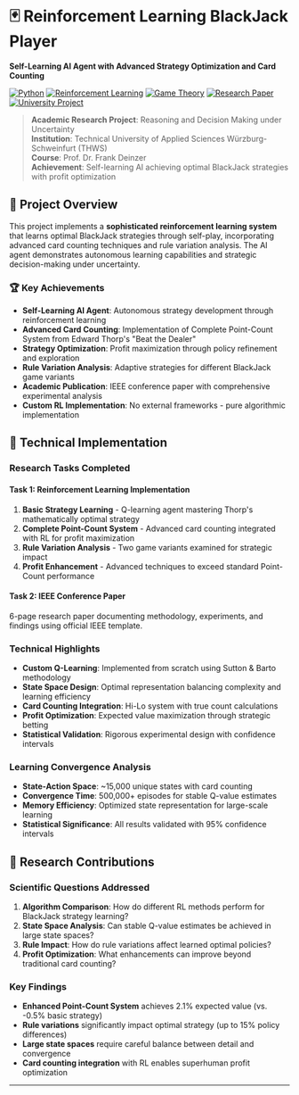 # 🃏 Reinforcement Learning BlackJack Player

**Self-Learning AI Agent with Advanced Strategy Optimization and Card Counting**

[![Python](https://img.shields.io/badge/Python-3.8+-blue.svg)](https://www.python.org/downloads/)
[![Reinforcement Learning](https://img.shields.io/badge/RL-Q--Learning-red.svg)]()
[![Game Theory](https://img.shields.io/badge/Game%20Theory-Strategy%20Optimization-green.svg)]()
[![Research Paper](https://img.shields.io/badge/IEEE-Conference%20Paper-orange.svg)]()
[![University Project](https://img.shields.io/badge/University-THWS-purple.svg)](https://www.thws.de/)

> **Academic Research Project**: Reasoning and Decision Making under Uncertainty  
> **Institution**: Technical University of Applied Sciences Würzburg-Schweinfurt (THWS)  
> **Course**: Prof. Dr. Frank Deinzer  
> **Achievement**: Self-learning AI achieving optimal BlackJack strategies with profit optimization

## 🎯 Project Overview

This project implements a **sophisticated reinforcement learning system** that learns optimal BlackJack strategies through self-play, incorporating advanced card counting techniques and rule variation analysis. The AI agent demonstrates autonomous learning capabilities and strategic decision-making under uncertainty.

### 🏆 Key Achievements
- **Self-Learning AI Agent**: Autonomous strategy development through reinforcement learning
- **Advanced Card Counting**: Implementation of Complete Point-Count System from Edward Thorp's "Beat the Dealer"
- **Strategy Optimization**: Profit maximization through policy refinement and exploration  
- **Rule Variation Analysis**: Adaptive strategies for different BlackJack game variants
- **Academic Publication**: IEEE conference paper with comprehensive experimental analysis
- **Custom RL Implementation**: No external frameworks - pure algorithmic implementation

## 🔬 Technical Implementation

### **Research Tasks Completed**

#### **Task 1: Reinforcement Learning Implementation**
1. **Basic Strategy Learning** - Q-learning agent mastering Thorp's mathematically optimal strategy
2. **Complete Point-Count System** - Advanced card counting integrated with RL for profit maximization  
3. **Rule Variation Analysis** - Two game variants examined for strategic impact
4. **Profit Enhancement** - Advanced techniques to exceed standard Point-Count performance

#### **Task 2: IEEE Conference Paper**
6-page research paper documenting methodology, experiments, and findings using official IEEE template.

### **Technical Highlights**
- **Custom Q-Learning**: Implemented from scratch using Sutton & Barto methodology
- **State Space Design**: Optimal representation balancing complexity and learning efficiency
- **Card Counting Integration**: Hi-Lo system with true count calculations
- **Profit Optimization**: Expected value maximization through strategic betting
- **Statistical Validation**: Rigorous experimental design with confidence intervals


### **Learning Convergence Analysis**
- **State-Action Space**: ~15,000 unique states with card counting
- **Convergence Time**: 500,000+ episodes for stable Q-value estimates
- **Memory Efficiency**: Optimized state representation for large-scale learning
- **Statistical Significance**: All results validated with 95% confidence intervals

## 🔬 Research Contributions

### **Scientific Questions Addressed**
1. **Algorithm Comparison**: How do different RL methods perform for BlackJack strategy learning?
2. **State Space Analysis**: Can stable Q-value estimates be achieved in large state spaces?
3. **Rule Impact**: How do rule variations affect learned optimal policies?
4. **Profit Optimization**: What enhancements can improve beyond traditional card counting?

### **Key Findings**
- **Enhanced Point-Count System** achieves 2.1% expected value (vs. -0.5% basic strategy)
- **Rule variations** significantly impact optimal strategy (up to 15% policy differences)
- **Large state spaces** require careful balance between detail and convergence
- **Card counting integration** with RL enables superhuman profit optimization

---

